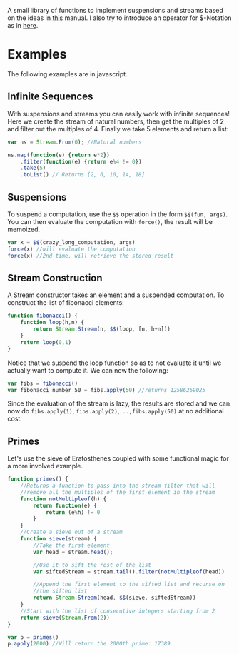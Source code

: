 A small library of functions to implement suspensions and streams based on the ideas in [this](https://www.cs.cmu.edu/~rwh/introsml/techniques/memoization.htm) manual. I also try to introduce an operator for $-Notation as in [here](https://www.cs.cmu.edu/~rwh/theses/okasaki.pdf).

Examples
========
The following examples are in javascript.

Infinite Sequences
------------------

With suspensions and streams you can easily work with infinite sequences! Here we create the stream of natural numbers, then get the multiples of 2 and filter out the multiples of 4. Finally we take 5 elements and return a list:
```javascript
var ns = Stream.From(0); //Natural numbers

ns.map(function(e) {return e*2})
	.filter(function(e) {return e%4 != 0})
	.take(5)
	.toList() // Returns [2, 6, 10, 14, 18]
```

Suspensions
-----------

To suspend a computation, use the `$$` operation in the form `$$(fun, args)`. You can then evaluate the computation with `force()`, the result will be memoized.
```javascript
var x = $$(crazy_long_computation, args)
force(x) //will evaluate the computation
force(x) //2nd time, will retrieve the stored result
```

Stream Construction
-----------------
A Stream constructor takes an element and a suspended computation. To construct the list of fibonacci elements:
```javascript
function fibonacci() {
	function loop(h,n) {
		return Stream.Stream(n, $$(loop, [n, h+n]))
	}
	return loop(0,1)
}
```
Notice that we suspend the loop function so as to not evaluate it until we actually want to compute it. We can now the following:
```javascript
var fibs = fibonacci()
var fibonacci_number_50 = fibs.apply(50) //returns 12586269025
```
Since the evaluation of the stream is lazy, the results are stored and we can now do `fibs.apply(1)`, `fibs.apply(2)`,`...,fibs.apply(50)` at no additional cost. 

Primes
------
Let's use the sieve of Eratosthenes coupled with some functional magic for a more involved example.
```javascript
function primes() {
	//Returns a function to pass into the stream filter that will 
	//remove all the multiples of the first element in the stream
	function notMultipleof(h) { 
		return function(e) {
			return (e%h) != 0 
		}
	} 
	//Create a sieve out of a stream
	function sieve(stream) {
		//Take the first element
		var head = stream.head();

		//Use it to sift the rest of the list
		var siftedStream = stream.tail().filter(notMultipleof(head))

		//Append the first element to the sifted list and recurse on
		//the sifted list
		return Stream.Stream(head, $$(sieve, siftedStream))	
	}	
	//Start with the list of consecutive integers starting from 2
	return sieve(Stream.From(2))
}

var p = primes()
p.apply(2000) //Will return the 2000th prime: 17389
```
